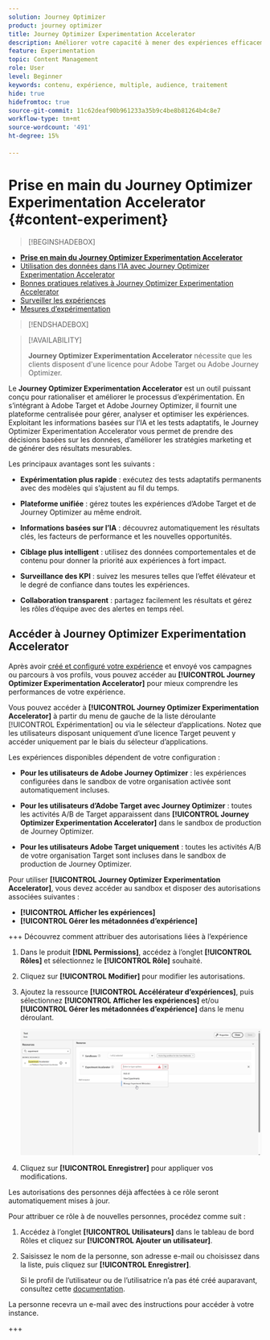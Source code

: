 ```yaml
---
solution: Journey Optimizer
product: journey optimizer
title: Journey Optimizer Experimentation Accelerator
description: Améliorer votre capacité à mener des expériences efficacement et à générer des informations
feature: Experimentation
topic: Content Management
role: User
level: Beginner
keywords: contenu, expérience, multiple, audience, traitement
hide: true
hidefromtoc: true
source-git-commit: 11c62deaf90b961233a35b9c4be8b81264b4c8e7
workflow-type: tm+mt
source-wordcount: '491'
ht-degree: 15%

---
```


# Prise en main du Journey Optimizer Experimentation Accelerator {#content-experiment}

>[!BEGINSHADEBOX]

* **[Prise en main du Journey Optimizer Experimentation Accelerator](experiment-accelerator.md)**
* [Utilisation des données dans l’IA avec Journey Optimizer Experimentation Accelerator](experiment-accelerator-security.md)
* [Bonnes pratiques relatives à Journey Optimizer Experimentation Accelerator](experiment-accelerator-best-practices.md)
* [Surveiller les expériences](experiment-accelerator-monitor.md)
* [Mesures d’expérimentation](experiment-accelerator-metrics.md)

>[!ENDSHADEBOX]

>[!AVAILABILITY]
>
>**Journey Optimizer Experimentation Accelerator** nécessite que les clients disposent d&#39;une licence pour Adobe Target ou Adobe Journey Optimizer.

Le **Journey Optimizer Experimentation Accelerator** est un outil puissant conçu pour rationaliser et améliorer le processus d’expérimentation. En s’intégrant à Adobe Target et Adobe Journey Optimizer, il fournit une plateforme centralisée pour gérer, analyser et optimiser les expériences. Exploitant les informations basées sur l’IA et les tests adaptatifs, le Journey Optimizer Experimentation Accelerator vous permet de prendre des décisions basées sur les données, d’améliorer les stratégies marketing et de générer des résultats mesurables.

Les principaux avantages sont les suivants :

* **Expérimentation plus rapide** : exécutez des tests adaptatifs permanents avec des modèles qui s’ajustent au fil du temps.

* **Plateforme unifiée** : gérez toutes les expériences d’Adobe Target et de Journey Optimizer au même endroit.

* **Informations basées sur l’IA** : découvrez automatiquement les résultats clés, les facteurs de performance et les nouvelles opportunités.

* **Ciblage plus intelligent** : utilisez des données comportementales et de contenu pour donner la priorité aux expériences à fort impact.

* **Surveillance des KPI** : suivez les mesures telles que l’effet élévateur et le degré de confiance dans toutes les expériences.

* **Collaboration transparent** : partagez facilement les résultats et gérez les rôles d’équipe avec des alertes en temps réel.

## Accéder à Journey Optimizer Experimentation Accelerator

Après avoir [créé et configuré votre expérience](content-experiment.md) et envoyé vos campagnes ou parcours à vos profils, vous pouvez accéder au **[!UICONTROL Journey Optimizer Experimentation Accelerator]** pour mieux comprendre les performances de votre expérience.

Vous pouvez accéder à **[!UICONTROL Journey Optimizer Experimentation Accelerator]** à partir du menu de gauche de la liste déroulante [!UICONTROL Expérimentation] ou via le sélecteur d’applications. Notez que les utilisateurs disposant uniquement d’une licence Target peuvent y accéder uniquement par le biais du sélecteur d’applications.

Les expériences disponibles dépendent de votre configuration :

* **Pour les utilisateurs de Adobe Journey Optimizer** : les expériences configurées dans le sandbox de votre organisation activée sont automatiquement incluses.

* **Pour les utilisateurs d’Adobe Target avec Journey Optimizer** : toutes les activités A/B de Target apparaissent dans **[!UICONTROL Journey Optimizer Experimentation Accelerator]** dans le sandbox de production de Journey Optimizer.

* **Pour les utilisateurs Adobe Target uniquement** : toutes les activités A/B de votre organisation Target sont incluses dans le sandbox de production de Journey Optimizer.

Pour utiliser **[!UICONTROL Journey Optimizer Experimentation Accelerator]**, vous devez accéder au sandbox et disposer des autorisations associées suivantes :

* **[!UICONTROL Afficher les expériences]**
* **[!UICONTROL Gérer les métadonnées d’expérience]**

+++ Découvrez comment attribuer des autorisations liées à l’expérience

1. Dans le produit **[!DNL Permissions]**, accédez à l’onglet **[!UICONTROL Rôles]** et sélectionnez le **[!UICONTROL Rôle]** souhaité.

1. Cliquez sur **[!UICONTROL Modifier]** pour modifier les autorisations.

1. Ajoutez la ressource **[!UICONTROL Accélérateur d’expériences]**, puis sélectionnez **[!UICONTROL Afficher les expériences]** et/ou **[!UICONTROL Gérer les métadonnées d’expérience]** dans le menu déroulant.

   ![](assets/permissions-experiment.png)

1. Cliquez sur **[!UICONTROL Enregistrer]** pour appliquer vos modifications.

Les autorisations des personnes déjà affectées à ce rôle seront automatiquement mises à jour.

Pour attribuer ce rôle à de nouvelles personnes, procédez comme suit :

1. Accédez à l’onglet **[!UICONTROL Utilisateurs]** dans le tableau de bord Rôles et cliquez sur **[!UICONTROL Ajouter un utilisateur]**.

1. Saisissez le nom de la personne, son adresse e-mail ou choisissez dans la liste, puis cliquez sur **[!UICONTROL Enregistrer]**.

   Si le profil de l’utilisateur ou de l’utilisatrice n’a pas été créé auparavant, consultez cette [documentation](https://experienceleague.adobe.com/fr/docs/experience-platform/access-control/abac/permissions-ui/users).

La personne recevra un e-mail avec des instructions pour accéder à votre instance.

+++

<!--table style="table-layout:fixed"><tr style="border: 0;">
<td><img alt="Overview" href="experiment-accelerator-overview.md" src="assets/do-not-localize/experiments-2.jpeg">
<div align="center"><p><strong><a href="experiment-accelerator-overview.md">Overview</a></strong></p></div></td>
<td><img alt="Experiments" href="experiment-accelerator-monitor.md" src="assets/do-not-localize/experiment-overview.jpeg">
<div align="center"><p><strong><a href="experiment-accelerator-monitor.md">Experiments</a></strong></p></div></td>
<td><img alt="Metrics" href="experiment-accelerator-metrics.md" src="assets/do-not-localize/experiment-metrics.png">
<div align="center"><p><strong><a href="experiment-accelerator-metrics.md">Metrics</a></strong></p></div></td>
</tr></table-->

